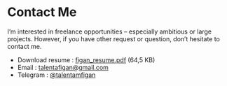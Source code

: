 # Contact Me

I’m interested in freelance opportunities – especially ambitious or large projects. However, if you have other request or question, don’t hesitate to contact me.

- Download resume : [figan_resume.pdf](./figan_resume.pdf) (64,5 KB) 
- Email : [talentafigan@gmail.com](mailto:talentafigan@gmail.com)
- Telegram : [@talentamfigan](https://t.me/talentamfigan)
